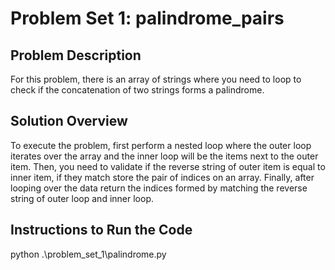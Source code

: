# Problem Set 1: palindrome_pairs

## Problem Description
For this problem, there is an array of strings where you need to loop to check if the concatenation of two strings forms a palindrome.

## Solution Overview
To execute the problem, first perform a nested loop where the outer loop iterates over the array and the inner loop will be the items next to the outer item. 
Then, you need to validate if the reverse string of outer item is equal to inner item, if they match store the pair of indices on an array.
Finally, after looping over the data return the indices formed by matching the reverse string of outer loop and inner loop.

## Instructions to Run the Code
python .\problem_set_1\palindrome.py